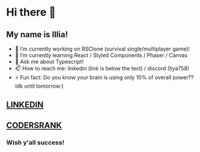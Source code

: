 # Hi there 👋

## My name is Illia!

- 🔭 I’m currently working on RSClone (survival single/multiplayer game)!
- 🌱 I’m currently learning React / Styled Components / Phaser / Canvas
- 💬 Ask me about Typescript!
- 📫 How to reach me: linkedin (link is below the text) / discord (Ilya758)
- ⚡ Fun fact: Do you know your brain is using only 10% of overall power?? Idk until tomorrow:)

## [LINKEDIN](https://www.linkedin.com/in/illia-skaryna/)
## [CODERSRANK](https://profile.codersrank.io/user/ilya758/)

### Wish y'all success!
